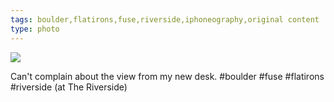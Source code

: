 ```yaml
---
tags: boulder,flatirons,fuse,riverside,iphoneography,original content
type: photo
---
```

<img src="http://24.media.tumblr.com/tumblr_mco5fwnmpF1rdkc0do1_1280.jpg" />

Can't complain about the view from my new desk. #boulder #fuse #flatirons #riverside (at The Riverside)
